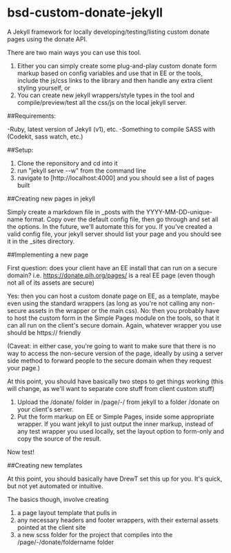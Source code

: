 bsd-custom-donate-jekyll
========================

A Jekyll framework for locally developing/testing/listing custom donate pages using the donate API.

There are two main ways you can use this tool. 

1. Either you can simply create some plug-and-play custom donate form markup based on config variables and use that in EE or the tools, include the js/css links to the library and then handle any extra client styling yourself, or
2. You can create new jekyll wrappers/style types in the tool and compile/preview/test all the css/js on the local jekyll server.



##Requirements: 

-Ruby, latest version of Jekyll (v1), etc.
-Something to compile SASS with (Codekit, sass watch, etc.)

##Setup: 

1. Clone the reponsitory and cd into it
2. run "jekyll serve --w" from the command line
3. navigate to [http://localhost:4000] and you should see a list of pages built

##Creating new pages in jekyll

Simply create a markdown file in _posts with the YYYY-MM-DD-unique-name format.  Copy over the default config file, then go through and set all the options.  In the future, we'll automate this for you.  If you've created a valid config file, your jekyll server should list your page and you should see it in the _sites directory. 

##Implementing a new page

First question: does your client have an EE install that can run on a secure domain?  i.e. https://donate.pih.org/pages/ is a real EE page (even though not all of its assets are secure)

Yes: then you can host a custom donate page on EE, as a template, maybe even using the standard wrappers (as long as you're not calling any non-secure assets in the wrapper or the main css).
No: then you probably have to host the custom form in the Simple Pages module on the tools, so that it can all run on the client's secure domain. Again, whatever wrapper you use should be https:// friendly

(Caveat: in either case, you're going to want to make sure that there is no way to access the non-secure version of the page, ideally by using a server side method to forward people to the secure domain when they request your page.)

At this point, you should have basically two steps to get things working (this will change, as we'll want to separate core stuff from client custom stuff)

1. Upload the /donate/ folder in /page/-/ from jekyll to a folder /donate on your client's server.
2. Put the form markup on EE or Simple Pages, inside some appropriate wrapper.  If you want jekyll to just output the inner markup, instead of any test wrapper you used locally, set the layout option to form-only and copy the source of the result.

Now test!

##Creating new templates

At this point, you should basically have DrewT set this up for you.  It's quick, but not yet automated or intuitive. 

The basics though, involve creating

1. a page layout template that pulls in
2. any necessary headers and footer wrappers, with their external assets pointed at the client site
3. a new scss folder for the project that compiles into the /page/-/donate/foldername folder




